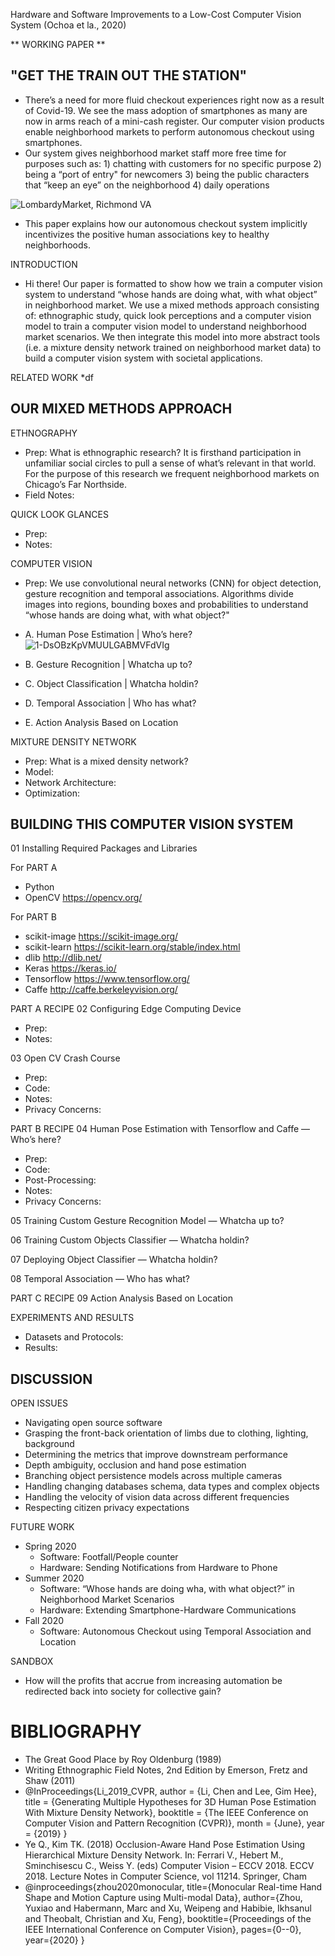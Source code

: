Hardware and Software Improvements to a Low-Cost Computer Vision System (Ochoa et la., 2020)

** WORKING PAPER **

## "GET THE TRAIN OUT THE STATION"
* There’s a need for more fluid checkout experiences right now as a result of Covid-19. We see the mass adoption of smartphones as many are now in arms reach of a mini-cash register.  Our computer vision products enable neighborhood markets to perform autonomous checkout using smartphones.  
* Our system gives neighborhood market staff more free time for purposes such as:  1) chatting with customers for no specific purpose 2) being a “port of entry" for newcomers  3) being the public characters that “keep an eye” on the neighborhood  4) daily operations

![LombardyMarket, Richmond VA](https://user-images.githubusercontent.com/40745550/83225135-b6815a00-a144-11ea-9fb2-12da5ce78c1d.jpg)

* This paper explains how our autonomous checkout system implicitly incentivizes the positive human associations key to healthy neighborhoods.

INTRODUCTION
* Hi there!  Our paper is formatted to show how we train a computer vision system to understand “whose hands are doing what, with what object” in neighborhood market.  We use a mixed methods approach consisting of: ethnographic study, quick look perceptions and a computer vision model to train a computer vision model to understand neighborhood market scenarios.  We then integrate this model into more abstract tools (i.e.  a mixture density network trained on neighborhood market data) to build a computer vision system with societal applications.   

RELATED WORK
*df

## OUR MIXED METHODS APPROACH 
ETHNOGRAPHY
* Prep:  What is ethnographic research?  It is firsthand participation in unfamiliar social circles to pull a sense of what’s relevant in that world.  For the purpose of this research we frequent neighborhood markets on Chicago’s Far Northside.
* Field Notes:

QUICK LOOK GLANCES
* Prep:
* Notes:

COMPUTER VISION 
* Prep:  We use convolutional neural networks (CNN) for object detection, gesture recognition and temporal associations. Algorithms divide images into regions, bounding boxes and probabilities to understand “whose hands are doing what, with what object?"

* A. Human Pose Estimation | Who’s here? ![1-DsOBzKpVMUULGABMVFdVIg](https://user-images.githubusercontent.com/40745550/82762582-6febd280-9dc7-11ea-90ea-0671e1bf3744.jpeg)
* B. Gesture Recognition | Whatcha up to?
* C. Object Classification | Whatcha holdin?
* D. Temporal Association | Who has what?
* E. Action Analysis Based on Location

MIXTURE DENSITY NETWORK
* Prep:  What is a mixed density network?
* Model:
* Network Architecture:
* Optimization:

## BUILDING THIS COMPUTER VISION SYSTEM 
01 Installing Required Packages and Libraries 

For PART A
* Python
* OpenCV https://opencv.org/

For PART B
* scikit-image https://scikit-image.org/
* scikit-learn https://scikit-learn.org/stable/index.html
* dlib http://dlib.net/
* Keras https://keras.io/
* Tensorflow https://www.tensorflow.org/
* Caffe http://caffe.berkeleyvision.org/

PART A RECIPE
02 Configuring Edge Computing Device
* Prep:
* Notes:

03 Open CV Crash Course
* Prep:
* Code:
* Notes:
* Privacy Concerns:

PART B RECIPE
04 Human Pose Estimation with Tensorflow and Caffe — Who’s here?
* Prep:
* Code:  
* Post-Processing:
* Notes:
* Privacy Concerns:

05 Training Custom Gesture Recognition Model — Whatcha up to?

06 Training Custom Objects Classifier — Whatcha holdin?

07 Deploying Object Classifier — Whatcha holdin?

08 Temporal Association — Who has what?

PART C RECIPE
09 Action Analysis Based on Location 

EXPERIMENTS AND RESULTS
* Datasets and Protocols:
* Results: 

## DISCUSSION
OPEN ISSUES
* Navigating open source software
* Grasping the front-back orientation of limbs due to clothing, lighting, background
* Determining the metrics that improve downstream performance
* Depth ambiguity, occlusion and hand pose estimation 
* Branching object persistence models across multiple cameras
* Handling changing databases schema, data types and complex objects
* Handling the velocity of vision data across different frequencies
* Respecting citizen privacy expectations

FUTURE WORK
* Spring 2020 
   * Software:  Footfall/People counter
   * Hardware:  Sending Notifications from Hardware to Phone
* Summer 2020
   * Software:  “Whose hands are doing wha, with what object?” in Neighborhood Market Scenarios 
   * Hardware:  Extending Smartphone-Hardware Communications 
* Fall 2020
   * Software:   Autonomous Checkout using Temporal Association and Location

SANDBOX
* How will the profits that accrue from increasing automation be redirected back into society for collective gain?

# BIBLIOGRAPHY
* The Great Good Place by Roy Oldenburg (1989)
* Writing Ethnographic Field Notes, 2nd Edition by Emerson, Fretz and Shaw (2011)
* @InProceedings{Li_2019_CVPR, author = {Li, Chen and Lee, Gim Hee}, title = {Generating Multiple Hypotheses for 3D Human Pose Estimation With Mixture Density Network}, booktitle = {The IEEE Conference on Computer Vision and Pattern Recognition (CVPR)}, month = {June}, year = {2019} } 
* Ye Q., Kim TK. (2018) Occlusion-Aware Hand Pose Estimation Using Hierarchical Mixture Density Network. In: Ferrari V., Hebert M., Sminchisescu C., Weiss Y. (eds) Computer Vision – ECCV 2018. ECCV 2018. Lecture Notes in Computer Science, vol 11214. Springer, Cham
* @inproceedings{zhou2020monocular, title={Monocular Real-time Hand Shape and Motion Capture using Multi-modal Data}, author={Zhou, Yuxiao and Habermann, Marc and Xu, Weipeng and Habibie, Ikhsanul and Theobalt, Christian and Xu, Feng}, booktitle={Proceedings of the IEEE International Conference on Computer Vision}, pages={0--0}, year={2020} } 
